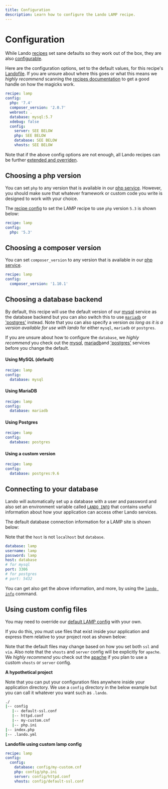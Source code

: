 ```yaml
---
title: Configuration
description: Learn how to configure the Lando LAMP recipe.
---
```


# Configuration

While Lando [recipes](https://socs.lando.dev/config/recipes.html) set sane defaults so they work out of the box, they are also [configurable](https://socs.lando.dev/config/recipes.html#config).

Here are the configuration options, set to the default values, for this recipe's [Landofile](https://socs.lando.dev/config/lando.html). If you are unsure about where this goes or what this means we *highly recommend* scanning the [recipes documentation](https://socs.lando.dev/config/recipes.html) to get a good handle on how the magicks work.

```yaml
recipe: lamp
config:
  php: '7.4'
  composer_version: '2.0.7'
  webroot: .
  database: mysql:5.7
  xdebug: false
  config:
    server: SEE BELOW
    php: SEE BELOW
    database: SEE BELOW
    vhosts: SEE BELOW
```

Note that if the above config options are not enough, all Lando recipes can be further [extended and overriden](https://socs.lando.dev/config/recipes.html#extending-and-overriding-recipes).

## Choosing a php version

You can set `php` to any version that is available in our [php service](./php.html). However, you should make sure that whatever framework or custom code you write is designed to work with your choice.

The [recipe config](https://socs.lando.dev/config/recipes.html#config) to set the LAMP recipe to use `php` version `5.3` is shown below:

```yaml
recipe: lamp
config:
  php: '5.3'
```

## Choosing a composer version

You can set `composer_version` to any version that is available in our [php service](./php.html#installing-composer).

```yaml
recipe: lamp
config:
  composer_version: '1.10.1'
```

## Choosing a database backend

By default, this recipe will use the default version of our [mysql](./mysql.html) service as the database backend but you can also switch this to use [`mariadb`](./mariadb.html) or ['postgres'](./postgres.html) instead. Note that you can also specify a version *as long as it is a version available for use with lando* for either `mysql`, `mariadb` or `postgres`.

If you are unsure about how to configure the `database`, we *highly recommend* you check out the [mysql](./mysql.html), [mariadb](./mariadb.html)and ['postgres'](./postgres.html) services before you change the default.

#### Using MySQL (default)

```yaml
recipe: lamp
config:
  database: mysql
```

#### Using MariaDB

```yaml
recipe: lamp
config:
  database: mariadb
```

#### Using Postgres

```yaml
recipe: lamp
config:
  database: postgres
```

#### Using a custom version

```yaml
recipe: lamp
config:
  database: postgres:9.6
```

## Connecting to your database

Lando will automatically set up a database with a user and password and also set an environment variable called [`LANDO INFO`](https://socs.lando.dev/guides/lando-info.html) that contains useful information about how your application can access other Lando services.

The default database connection information for a LAMP site is shown below:

Note that the `host` is not `localhost` but `database`.

```yaml
database: lamp
username: lamp
password: lamp
host: database
# for mysql
port: 3306
# for postgres
# port: 5432
```

You can get also get the above information, and more, by using the [`lando info`](https://socs.lando.dev/cli/info.html) command.

## Using custom config files

You may need to override our [default LAMP config](https://github.com/lando/lando/tree/master/plugins/lando-recipes/recipes/lamp) with your own.

If you do this, you must use files that exist inside your application and express them relative to your project root as shown below:

Note that the default files may change based on how you set both `ssl` and `via`. Also note that the `vhosts` and `server` config will be explicitly for `apache`. We *highly recommend* you check out the [apache](./apache.html#configuration) if you plan to use a custom `vhosts` or `server` config.

**A hypothetical project**

Note that you can put your configuration files anywhere inside your application directory. We use a `config` directory in the below example but you can call it whatever you want such as `.lando`.

```bash
./
|-- config
   |-- default-ssl.conf
   |-- httpd.conf
   |-- my-custom.cnf
   |-- php.ini
|-- index.php
|-- .lando.yml
```

**Landofile using custom lamp config**

```yaml
recipe: lamp
config:
  config:
    database: config/my-custom.cnf
    php: config/php.ini
    server: config/httpd.conf
    vhosts: config/default-ssl.conf
```
